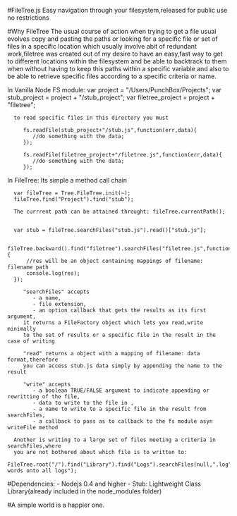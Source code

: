 #FileTree.js
	Easy navigation through your filesystem,released for public use no restrictions
	
#Why FileTree
   The usual course of action when trying to get a file usual evolves copy and
   pasting the paths or looking for a specific file or set of files in
   a specific location which usually involve abit of redundant work,filetree
   was created out of my desire to have an easy,fast way to get to different
   locations within the filesystem and be able to backtrack to them when
   without having to keep this paths within a specific variable and also to be
   able to retrieve specific files according to a specific criteria or name.

   In Vanilla Node FS module:
      var project = "/Users/PunchBox/Projects";
      var stub_project  = project + "/stub_project";
      var filetree_project = project + "filetree";

      to read specific files in this directory you must 

         fs.readFile(stub_project+"/stub.js",function(err,data){
            //do something with the data;
         });

         fs.readFile(filetree_project+"/filetree.js",function(err,data){
            //do something with the data;
         });

   In FileTree: Its simple a method call chain

      var fileTree = Tree.FileTree.init(~);
      fileTree.find("Project").find("stub");

      The currrent path can be attained throught: fileTree.currentPath();


      var stub = fileTree.searchFiles("stub.js").read()["stub.js"];
      
      fileTree.backward().find("filetree").searchFiles("filetree.js",function(res){
          //res will be an object containing mappings of filename: filename path
          console.log(res);
      });

         "searchFiles" accepts 
            - a name,
            - file extension,
            - an option callback that gets the results as its first argument,
         it returns a FileFactory object which lets you read,write minimally
         to the set of results or a specific file in the result in the case of writing 

         "read" returns a object with a mapping of filename: data format,therefore
         you can access stub.js data simply by appending the name to the result

         "write" accepts 
            - a boolean TRUE/FALSE argument to indicate appending or rewritting of the file,
            - data to write to the file in ,
            - a name to write to a specific file in the result from searchFiles,
            - a callback to pass as to callback to the fs module asyn writeFile method

      Another is writing to a large set of files meeting a criteria in searchFiles,where 
      you are not bothered about which file is to written to:
      FileTree.root("/").find("Library").find("Logs").searchFiles(null,".log").write(true,"new words onto all logs");

#Dependencies:
	- Nodejs 0.4 and higher
	- Stub: Lightweight Class Library(already included in the node_modules folder)
	
	
#A simple world is a happier one.
